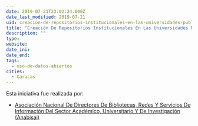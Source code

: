 ```yaml
---
date: 2019-07-21T23:02:24.000Z
date_last_modified: 2019-07-21
uid: creacion-de-repositorios-institucionales-en-las-universidades-publicas-venezolanas-para-democratizar-el-acceso-a-la-informacion
title: "Creación De Repositorios Institucionales En Las Universidades Públicas Venezolanas Para Democratizar El Acceso A La Información"
description: ""
type: 
website: 
date_ini: 
date_end: 
tags:
  - uso-de-datos-abiertos
cities: 
  - Caracas
---
```


Esta iniciativa fue realizada por:

- [Asociación Nacional De Directores De Bibliotecas, Redes Y Servicios De Información Del Sector Académico, Universitario Y De Investigación (Anabisai)](/organizaciones/asociacion-nacional-de-directores-de-bibliotecas-redes-y-servicios-de-informacion-del-sector-academico-universitario-y-de-investigacion-anabisai)
